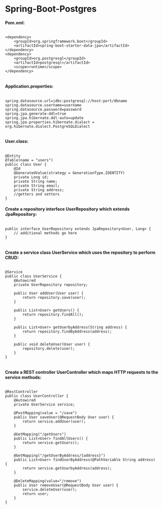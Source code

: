 # Spring-Boot-Postgres



#### Pom.xml:


```

<dependency>
    <groupId>org.springframework.boot</groupId>
    <artifactId>spring-boot-starter-data-jpa</artifactId>
</dependency>
<dependency>
    <groupId>org.postgresql</groupId>
    <artifactId>postgresql</artifactId>
    <scope>runtime</scope>
</dependency>


```

#### Application.properties:

```

spring.datasource.url=jdbc:postgresql://host:port/dbname
spring.datasource.username=username
spring.datasource.password=password
spring.jpa.generate-ddl=true
spring.jpa.hibernate.ddl-auto=update
spring.jpa.properties.hibernate.dialect = org.hibernate.dialect.PostgreSQLDialect


```


#### User.class:

```

@Entity
@Table(name = "users")
public class User {
    @Id
    @GeneratedValue(strategy = GenerationType.IDENTITY)
    private Long id;
    private String name;
    private String email;
    private String address;
    //getters and setters
}

```

#### Create a repository interface UserRepository which extends JpaRepository:


```

public interface UserRepository extends JpaRepository<User, Long> {
    // additional methods go here
}


```


#### Create a service class UserService which uses the repository to perform CRUD:


```

@Service
public class UserService {
    @Autowired
    private UserRepository repository;

    public User addUser(User user) {
        return repository.save(user);
    }

    public List<User> getUsers() {
        return repository.findAll();
    }

    public List<User> getUserbyAddress(String address) {
        return repository.findByAddress(address);
    }

    public void deleteUser(User user) {
        repository.delete(user);
    }
}


```

#### Create a REST controller UserController which maps HTTP requests to the service methods:


```

@RestController
public class UserController {
    @Autowired
    private UserService service;

    @PostMapping(value = "/save")
    public User saveUser(@RequestBody User user) {
        return service.addUser(user);
    }

    @GetMapping("/getUsers")
    public List<User> findAllUsers() {
        return service.getUsers();
    }

    @GetMapping("/getUserByAddress/{address}")
    public List<User> findUserByAddress(@PathVariable String address) {
        return service.getUserbyAddress(address);
    }

    @DeleteMapping(value="/remove")
    public User removeUser(@RequestBody User user) {
        service.deleteUser(user);
        return user;
    }
}


```

